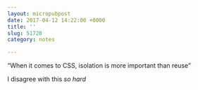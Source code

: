 ```yaml
---
layout: micropubpost
date: 2017-04-12 14:22:00 +0000
title: ''
slug: 51720
category: notes

---
```

“When it comes to CSS, isolation is more important than reuse”

I disagree with this *so hard*
